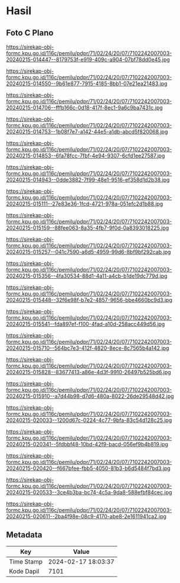 # Hasil

## Foto C Plano

https://sirekap-obj-formc.kpu.go.id/116c/pemilu/pdpr/71/02/24/20/07/7102242007003-20240215-014447--8179753f-e919-409c-a904-07bf78dd0e45.jpg

https://sirekap-obj-formc.kpu.go.id/116c/pemilu/pdpr/71/02/24/20/07/7102242007003-20240215-014550--9b61e877-7915-4185-8bb1-07e21ea21483.jpg

https://sirekap-obj-formc.kpu.go.id/116c/pemilu/pdpr/71/02/24/20/07/7102242007003-20240215-014706--fffb166c-0d18-417f-8ec1-9a6c9ba7431c.jpg

https://sirekap-obj-formc.kpu.go.id/116c/pemilu/pdpr/71/02/24/20/07/7102242007003-20240215-014753--1b08f7e7-a142-44e5-a1db-abcd5f820068.jpg

https://sirekap-obj-formc.kpu.go.id/116c/pemilu/pdpr/71/02/24/20/07/7102242007003-20240215-014853--6fa78fcc-7fbf-4e94-9307-6cfd1ee27587.jpg

https://sirekap-obj-formc.kpu.go.id/116c/pemilu/pdpr/71/02/24/20/07/7102242007003-20240215-014943--0dde3882-7f99-48e1-9516-ef358d1d2b38.jpg

https://sirekap-obj-formc.kpu.go.id/116c/pemilu/pdpr/71/02/24/20/07/7102242007003-20240215-015111--27e83e36-1fcd-4721-978a-051efc2d1b88.jpg

https://sirekap-obj-formc.kpu.go.id/116c/pemilu/pdpr/71/02/24/20/07/7102242007003-20240215-015159--88fee063-8a35-4fb7-9f0d-0a8393018225.jpg

https://sirekap-obj-formc.kpu.go.id/116c/pemilu/pdpr/71/02/24/20/07/7102242007003-20240215-015257--041c7590-a6d5-4959-99d6-8bf9bf292cab.jpg

https://sirekap-obj-formc.kpu.go.id/116c/pemilu/pdpr/71/02/24/20/07/7102242007003-20240215-015356--4fa30534-88d1-4a11-a4cb-b1de19dc779d.jpg

https://sirekap-obj-formc.kpu.go.id/116c/pemilu/pdpr/71/02/24/20/07/7102242007003-20240215-015448--32f6e98f-b7e2-4857-9656-bbe4660bc9d3.jpg

https://sirekap-obj-formc.kpu.go.id/116c/pemilu/pdpr/71/02/24/20/07/7102242007003-20240215-015541--fda897ef-f100-4fad-a10d-258acc449d56.jpg

https://sirekap-obj-formc.kpu.go.id/116c/pemilu/pdpr/71/02/24/20/07/7102242007003-20240215-015710--564bc7e3-412f-4820-8ece-8c7565b4a142.jpg

https://sirekap-obj-formc.kpu.go.id/116c/pemilu/pdpr/71/02/24/20/07/7102242007003-20240215-015828--83677413-a86e-4d3f-9910-26497b525bd6.jpg

https://sirekap-obj-formc.kpu.go.id/116c/pemilu/pdpr/71/02/24/20/07/7102242007003-20240215-015910--a7d44b98-d7d6-480a-8022-26de29548d42.jpg

https://sirekap-obj-formc.kpu.go.id/116c/pemilu/pdpr/71/02/24/20/07/7102242007003-20240215-020033--1200d67c-0224-4c77-9bfa-83c54d128c25.jpg

https://sirekap-obj-formc.kpu.go.id/116c/pemilu/pdpr/71/02/24/20/07/7102242007003-20240215-020341--5fdbbf48-10bd-42f9-bacd-056ef9b4b819.jpg

https://sirekap-obj-formc.kpu.go.id/116c/pemilu/pdpr/71/02/24/20/07/7102242007003-20240215-020420--f667bfee-fbb5-4050-81b3-b6d5484f7bd3.jpg

https://sirekap-obj-formc.kpu.go.id/116c/pemilu/pdpr/71/02/24/20/07/7102242007003-20240215-020533--3ce4b3ba-bc74-4c5a-9da8-588efbf84cec.jpg

https://sirekap-obj-formc.kpu.go.id/116c/pemilu/pdpr/71/02/24/20/07/7102242007003-20240215-020611--2ba4f98e-08c9-4170-abe8-2e1611941ca2.jpg


## Metadata

| Key        | Value               |
| ---------- | ------------------- |
| Time Stamp | 2024-02-17 18:03:37 |
| Kode Dapil | 7101                |



